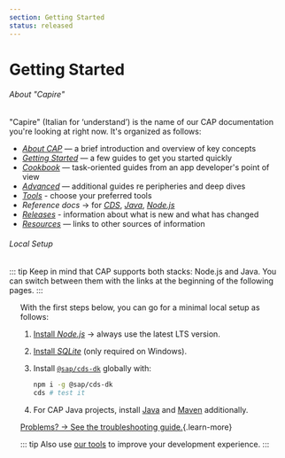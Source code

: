 ```yaml
---
section: Getting Started
status: released
---
```


# Getting Started
<!---  % include links.md %} -->

<!--- % include_relative _about-capire.md %} -->

<!--- % include_relative _setup.md %} -->


<!--- % include _chapters synopsis="1" %} -->

<!-- [Sample Projects](https://github.com/sap-samples/cloud-cap-samples)
: See and try out our prebuilt sample projects on GitHub. -->

###### About "Capire"

"Capire" (Italian for ‘understand’) is the name of our CAP documentation you're looking at right now. It's organized as follows:

- [*About CAP*](../about/) — a brief introduction and overview of key concepts
- [*Getting Started*](#) — a few guides to get you started quickly
- [*Cookbook*](../guides/) — task-oriented guides from an app developer's point of view
- [*Advanced*](../advanced/) — additional guides re peripheries and deep dives
- [*Tools*](../tools/) - choose your preferred tools
- *Reference docs* → for [*CDS*](../cds/), [*Java*](../java/), [*Node.js*](../node.js/)
- [*Releases*](../releases/) - information about what is new and what has changed
- [*Resources*](../resources/) — links to other sources of information


###### Local Setup

::: tip
Keep in mind that CAP supports both stacks: Node.js and Java. You can switch between them with the links at the beginning of the following pages.
:::

<div markdown="1" style="margin-left:20px">

With the first steps below, you can go for a minimal local setup as follows:

1. [Install _Node.js_](https://nodejs.org/) &rarr; always use the latest LTS version.
2. [Install _SQLite_](https://sqlite.org/download.html) (only required on Windows).
3. Install [`@sap/cds-dk`](https://www.npmjs.com/package/@sap/cds-dk) globally with:

    ```sh
    npm i -g @sap/cds-dk
    cds # test it
    ```

4. For CAP Java projects, install [Java](https://sapmachine.io) and [Maven](https://maven.apache.org/download.cgi) additionally.


[Problems? &rarr; See the troubleshooting guide.](../advanced/troubleshooting#npm-installation){.learn-more}

::: tip
Also use [our tools](../tools/) to improve your development experience.
:::

</div>
 <br>

